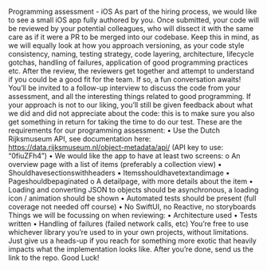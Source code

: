 Programming assessment - iOS
As part of the hiring process, we would like to see a small iOS app fully authored by you. Once submitted, your code will be reviewed by your potential colleagues, who will dissect it with the same care as if it were a PR to be merged into our codebase. Keep this in mind, as we will equally look at how you approach versioning, as your code style consistency, naming, testing strategy, code layering, architecture, lifecycle gotchas, handling of failures, application of good programming practices etc.
After the review, the reviewers get together and attempt to understand if you could be a good fit for the team. If so, a fun conversation awaits! You’ll be invited to a follow-up interview to discuss the code from your assessment, and all the interesting things related to good programming. If your approach is not to our liking, you’ll still be given feedback about what we did and did not appreciate about the code: this is to make sure you also get something in return for taking the time to do our test.
These are the requirements for our programming assessment:
• Use the Dutch Rijksmuseum API, see documentation here: https://data.rijksmuseum.nl/object-metadata/api/ (API key to use: “0fiuZFh4”)
• We would like the app to have at least two screens:
o An overview page with a list of items (preferably a collection view)
▪ Shouldhavesectionswithheaders ▪ Itemsshouldhavetextandimage ▪ Pageshouldbepaginated
o A detailpage, with more details about the item
• Loading and converting JSON to objects should be asynchronous, a loading icon / animation
should be shown
• Automated tests should be present (full coverage not needed off course)
• No SwiftUI, no Reactive, no storyboards
Things we will be focussing on when reviewing:
• Architecture used
• Tests written
• Handling of failures (failed network calls, etc)
You’re free to use whichever library you’re used to in your own projects, without limitations. Just give us a heads-up if you reach for something more exotic that heavily impacts what the implementation looks like. After you’re done, send us the link to the repo.
Good Luck!

